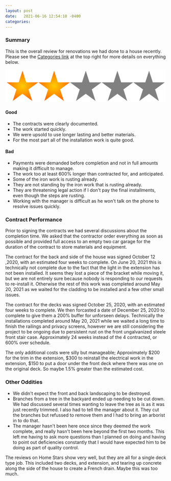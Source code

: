 ```yaml
---
layout: post
date:   2021-06-16 12:54:10 -0400
categories:
---
```


### Summary ###

This is the overall review for renovations we had done to a house recently. Please see the [Categories link](https://renovations.perciballi.ca//categories/) at the top right for more details on everything below.

![](images/stars.png)

#### Good ####

- The contracts were clearly documented. 
- The work started quickly.
- We were upsold to use longer lasting and better materials.
- For the most part all of the installation work is quite good.

#### Bad ####

- Payments were demanded before completion and not in full amounts making it difficult to manage.
- The work too at least 600% longer than contracted for, and anticipated.
- Some of the iron work is rusting already.
- They are not standing by the iron work that is rusting already.
- They are threatening legal action if I don't pay the final installments, even though the steps are rusting.
- Working with the manager is difficult as he won't talk on the phone to resolve issues quickly.


### Contract Performance ###

Prior to signing the contracts we had several discussions about the completion time. We asked that the contractor order everything as soon as possible and provided full access to an empty two car garage for the duration of the contract to store materials and equipment.

The contract for the back and side of the house was signed October 12 ,2020, with an estimated four weeks to complete. On June 20, 2021 this is technically not complete due to the fact that the light in the extension has not been installed. It seems they lost a piece of the bracket while moving it, but we are not entirely sure because nobody is responding to our requests to re-install it. Otherwise the rest of this work was completed around May 20, 2021 as we waited for the cladding to be installed and a few other small issues.

The contract for the decks was signed October 25, 2020, with an estimated four weeks to complete. We then forcasted a date of December 25, 2020 to complete to give them a 200% buffer for unforseen delays. Technically the installations completed around May 20, 2021 while we waited a long time to finish the railings and privacy screens, however we are still considering the project to be ongoing due to persistent rust on the front ungalvanized steele front stair case. Approximately 24 weeks instead of the 4 contracted, or 600% over schedule.

The only additional costs were silly but manageable; Approximately $200 for the trim in the extension, $300 to reinstall the electrical work in the extension, $150 to put a door under the front deck where there was one on the original deck. So maybe 1.5% greater than the estimated cost.
### Other Oddities ###

- We didn't expect the front and back landscaping to be destroyed.
- Branches from a tree in the backyard ended up needing to be cut down. We had discussed several times wanting to leave the tree as is as it was just recently trimmed. I also had to tell the manager about it. They cut the branches but refussed to remove them and I had to bring an arborist in to do that.
- The manager hasn't been here once since they deemed the work complete, and really hasn't been here beyond the first two months. This left me having to ask more questions than I planned on doing and having to point out deficiencies constantly that I would have expected him to be doing as part of quality control.

The reviews on Home Stars show very well, but they are all for a single deck type job. This included two decks, and extension, and tearing up concrete along the side of the house to create a French drain. Maybe this was too much.

<html>
<body>
<object data="docs/338 Gladstone Av. Toronto - decks.pdf" width="1000" height="1000" type='application/pdf'/>


<!-- Cloudflare Web Analytics --><script defer src='https://static.cloudflareinsights.com/beacon.min.js' data-cf-beacon='{"token": "baf28b8a6abe4f8bb70f1babe32b9c80"}'></script><!-- End Cloudflare Web Analytics -->

</body>
</html>
